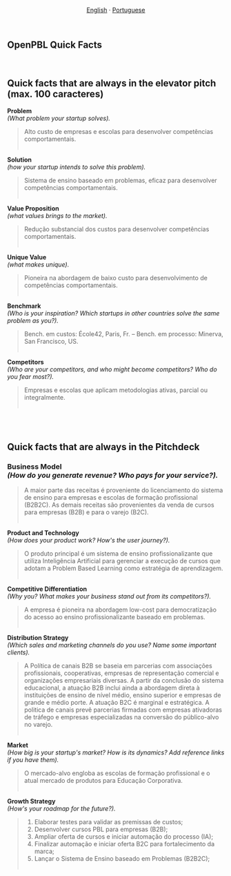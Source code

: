 
<p align="center">    
    <a href="#english">English</a>
    ·
    <a href="#portuguese">Portuguese</a>
</p>

<!--

<a name="english"></a>
<br>

## ABOUT OPEN-PBL

A 




<br>
<p align="center">    
    <a href="#english">English</a>
    ·
    <a href="#portuguese">Portuguese</a>
</p>

## <br>
<br><br><br><br><br><br><br><br><br><br><br><br><br><br><br><br><br><br><br><br><br><br><br><br><br>
<br><br><br><br><br><br><br><br><br><br><br><br><br><br><br><br><br><br><br><br><br><br><br><br><br>


<a name="spanish"></a> 
<br>

--> 

<a name="portuguese"></a> 
<br>

## OpenPBL Quick Facts

<br>

## Quick facts that are always in the elevator pitch (max. 100 caracteres)

**Problem**<br> 
*(What problem your startup solves).*<br>
>Alto custo de empresas e escolas para desenvolver competências comportamentais.<br><br>
>

**Solution**<br> 
*(how your startup intends to solve this problem).*<br>
>Sistema de ensino baseado em problemas, eficaz para desenvolver competências comportamentais. <br><br>
>

**Value Proposition**<br> 
*(what values brings to the market).*<br>
>Redução substancial dos custos para desenvolver competências comportamentais. <br><br>
>

**Unique Value**<br> 
*(what makes unique).*<br>
>Pioneira na abordagem de baixo custo para desenvolvimento de competências comportamentais.<br><br>
>

**Benchmark**<br> 
*(Who is your inspiration? Which startups in other countries solve the same problem as you?).*<br>
>Bench. em custos: École42, Paris, Fr. – Bench. em processo: Minerva, San Francisco, US.<br><br>
>

**Competitors**<br> 
*(Who are your competitors, and who might become competitors? Who do you fear most?).*<br>
>Empresas e escolas que aplicam metodologias ativas, parcial ou integralmente.<br><br>
>

<br><br>

## Quick facts that are always in the Pitchdeck

### Business Model<br>*(How do you generate revenue? Who pays for your service?).*<br>
>A maior parte das receitas é proveniente do licenciamento do sistema de ensino para empresas e escolas de formação profissional (B2B2C). As demais receitas são provenientes da venda de cursos para empresas (B2B) e para o varejo (B2C).<br><br>
>

**Product and Technology**<br> 
*(How does your product work? How's the user journey?).*<br>
>O produto principal é um sistema de ensino profissionalizante que utiliza Inteligência Artificial para gerenciar a execução de cursos que adotam a Problem Based Learning como estratégia de aprendizagem.<br><br>
>

**Competitive Differentiation**<br> 
*(Why you? What makes your business stand out from its competitors?).*<br>
>A empresa é pioneira na abordagem low-cost para democratização do acesso ao ensino profissionalizante baseado em problemas.<br><br>
>

**Distribution Strategy**<br> 
*(Which sales and marketing channels do you use? Name some important clients).*<br>
>A Política de canais B2B se baseia em parcerias com associações profissionais, cooperativas, empresas de representação comercial e organizações empresariais diversas. A partir da conclusão do sistema educacional, a atuação B2B inclui ainda a abordagem direta à instituições de ensino de nível médio, ensino superior e empresas de grande e médio porte.  A atuação B2C é marginal e estratégica. A politica de canais prevê parcerias firmadas com empresas ativadoras de tráfego e empresas especializadas na conversão do público-alvo no varejo.<br><br>
>

**Market**<br> 
*(How big is your startup's market? How is its dynamics? Add reference links if you have them).*<br>
>O mercado-alvo engloba as escolas de formação profissional e o atual mercado de produtos para Educação Corporativa.<br><br>
>

**Growth Strategy**<br> 
*(How's your roadmap for the future?).*<br>
>1. Elaborar testes para validar as premissas de custos;
>2. Desenvolver cursos PBL para empresas (B2B);
>3. Ampliar oferta de cursos e iniciar automação do processo (IA);
>4. Finalizar automação e iniciar oferta B2C para fortalecimento da marca; 
>5. Lançar o Sistema de Ensino baseado em Problemas (B2B2C);<br><br>
>

## <br>


